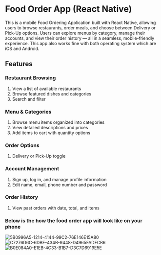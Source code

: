 # **Food Order App (React Native)**

This is a mobile Food Ordering Application built with React Native, allowing users to browse restaurants, order meals, and choose between Delivery or Pick-Up options. Users can explore menus by category, manage their accounts, and view their order history — all in a seamless, mobile-friendly experience. This app also works fine with both operating system which are iOS and Android.

## **Features**

### Restaurant Browsing
1. View a list of available restaurants
2. Browse featured dishes and categories
3. Search and filter

   
### Menu & Categories
1. Browse menu items organized into categories
2. View detailed descriptions and prices
3. Add items to cart with quantity options


### Order Options
1. Delivery or Pick-Up toggle

### Account Management
1. Sign up, log in, and manage profile information
2. Edit name, email, phone number and password

   
### Order History
1. View past orders with date, total, and items

### **Below is the how the food order app will look like on your phone**
![5B0996A5-1214-4144-99C2-76E146E15A80](https://github.com/user-attachments/assets/d48c60dc-727a-4748-8961-755466171e5a)
![C7276D6C-6DBF-434B-9448-D4965FADFCB6](https://github.com/user-attachments/assets/876ec751-faa7-4cf1-9f08-bd436f580cb0)
![B0E084A0-E1EB-4C33-B1B7-D3C7D6919E5E](https://github.com/user-attachments/assets/220a5f87-4aea-4cb6-991a-7c81d24679ea)
